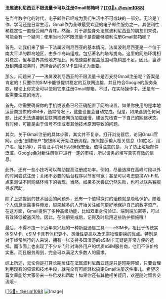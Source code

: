 **法属波利尼西亚不限流量卡可以注册Gmail邮箱吗？[[TG💪+ @esim1088](https://t.me/s/esim1088)]**

在当今数字化的时代，电子邮件已经成为我们生活中不可或缺的一部分。无论是工作、学习还是日常生活，Gmail作为全球最受欢迎的电子邮件服务之一，其便利性和稳定性一直备受用户青睐。然而，对于那些身处法属波利尼西亚的朋友们来说，可能会有一个疑问：使用当地的不限流量卡是否能够顺利注册Gmail邮箱呢？

首先，让我们来了解一下法属波利尼西亚的基本情况。法属波利尼西亚是一个位于南太平洋的群岛地区，由多个岛屿组成，包括著名的塔希提岛。这里的网络环境相对稳定，但与世界其他地方相比，网络速度和覆盖范围可能稍显不足。因此，当涉及到网络服务时，选择合适的SIM卡显得尤为重要。

那么，问题来了——法属波利尼西亚的不限流量卡是否支持Gmail注册呢？答案是肯定的！只要你的SIM卡能够提供稳定的互联网连接，并且符合Google的服务条款，理论上你完全可以使用它来注册Gmail邮箱。不过，在实际操作中，还是有一些需要注意的地方。

首先，你需要确保你的手机或设备已经正确配置了网络设置。如果你使用的是本地运营商提供的SIM卡，通常情况下，这些设置会自动完成。但是，如果遇到任何问题，比如无法连接到互联网或者网页加载缓慢，建议先检查一下自己的网络状态。有时候，可能是由于信号不佳或者其他技术原因导致的问题。

其次，关于Gmail注册的具体步骤，其实并不复杂。打开浏览器后，访问Gmail官网，点击“创建账户”按钮即可开始注册流程。按照提示输入相关信息（如姓名、用户名、密码等），并验证手机号码以确保安全。值得注意的是，为了防止垃圾邮件泛滥，Google会对新注册账户进行一定的审核，所以请务必填写真实有效的信息。

此外，还有一些小技巧可以帮助提高注册成功率。例如，尽量选择在高峰时段以外的时间尝试注册；关闭不必要的后台程序以节省带宽；甚至可以考虑更换Wi-Fi热点来测试不同网络环境下的表现。当然，如果多次尝试仍然失败，也可以联系客服寻求帮助。

除了上述提到的技术层面的问题外，还有一个值得探讨的话题就是隐私保护。随着个人信息泄露事件频发，越来越多的人开始关注如何更好地保护自己的数字资产。在这方面，Gmail提供了多种高级功能，比如双重身份验证、端到端加密等，可以有效降低被盗风险。因此，在注册完成后，记得及时启用这些防护措施哦！

最后，不得不提一下近年来兴起的一种新型通信工具——eSIM卡。相比于传统实体SIM卡，eSIM卡具有体积更小、灵活性更高以及无需物理更换的优点。特别是对于经常旅行的人来说，拥有一张支持多国漫游的eSIM卡无疑是非常方便的选择。而市面上也出现了不少专门针对海外用户的优质eSIM服务商，他们不仅价格实惠，而且服务周到，完全可以满足大多数人的需求。

综上所述，无论你是打算长期居住在法属波利尼西亚还是只是短期停留，只要合理利用现有的资源和技术手段，就完全有可能轻松搞定Gmail注册这件事儿。希望这篇文章能给大家带来一些启发和帮助！如果你还有其他相关疑问，欢迎随时留言交流哦~

[[TG💪+ @esim1088](https://t.me/s/esim1088) ![Image](https://i.postimg.cc/4NQfJmqS/Snipaste-2025-05-13-00-14-12.png)]